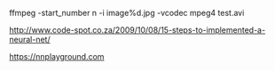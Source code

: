 ffmpeg -start_number n -i image%d.jpg -vcodec mpeg4 test.avi

http://www.code-spot.co.za/2009/10/08/15-steps-to-implemented-a-neural-net/

https://nnplayground.com